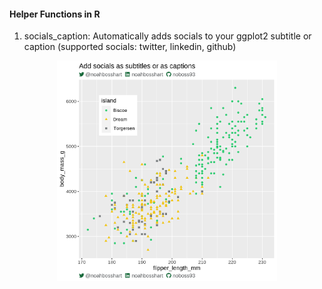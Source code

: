 #### Helper Functions in R ####

1. socials_caption: Automatically adds socials to your ggplot2 subtitle or caption (supported socials: twitter, linkedin, github)
<p align="center">
  <img src="plots/captions_example.png" alt="drawing" style="width:70%; text-align:center;"/>
</p>
